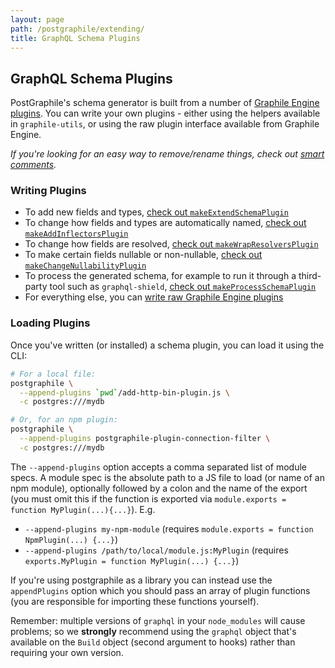 ```yaml
---
layout: page
path: /postgraphile/extending/
title: GraphQL Schema Plugins
---
```


## GraphQL Schema Plugins

PostGraphile's schema generator is built from a number of [Graphile Engine
plugins](/graphile-build/plugins/). You can write your own plugins - either
using the helpers available in `graphile-utils`, or using the raw plugin
interface available from Graphile Engine.

_If you're looking for an easy way to remove/rename things, check out [smart comments](/postgraphile/smart-comments/)._

### Writing Plugins

* To add new fields and types, [check out `makeExtendSchemaPlugin`](/postgraphile/make-extend-schema-plugin/)
* To change how fields and types are automatically named, [check out `makeAddInflectorsPlugin`](/postgraphile/make-add-inflectors-plugin/)
* To change how fields are resolved, [check out `makeWrapResolversPlugin`](/postgraphile/make-wrap-resolvers-plugin/)
* To make certain fields nullable or non-nullable, [check out `makeChangeNullabilityPlugin`](/postgraphile/make-change-nullability-plugin/)
* To process the generated schema, for example to run it through a third-party tool such as `graphql-shield`, [check out `makeProcessSchemaPlugin`](/postgraphile/make-process-schema-plugin/)
* For everything else, you can [write raw Graphile Engine plugins](/postgraphile/extending-raw/)

### Loading Plugins

Once you've written (or installed) a schema plugin, you can load it using the CLI:

```bash
# For a local file:
postgraphile \
  --append-plugins `pwd`/add-http-bin-plugin.js \
  -c postgres:///mydb

# Or, for an npm plugin:
postgraphile \
  --append-plugins postgraphile-plugin-connection-filter \
  -c postgres:///mydb
```

The `--append-plugins` option accepts a comma separated list of module specs.
A module spec is the absolute path to a JS file to load (or name of an npm
module), optionally followed by a colon and the name of the export (you must
omit this if the function is exported via `module.exports = function MyPlugin(...){...}`). E.g.

* `--append-plugins my-npm-module` (requires `module.exports = function NpmPlugin(...) {...}`)
* `--append-plugins /path/to/local/module.js:MyPlugin` (requires `exports.MyPlugin = function MyPlugin(...) {...}`)

If you're using postgraphile as a library you can instead use the
`appendPlugins` option which you should pass an array of plugin functions
(you are responsible for importing these functions yourself).

Remember: multiple versions of `graphql` in your `node_modules` will cause
problems; so we **strongly** recommend using the `graphql` object that's
available on the `Build` object (second argument to hooks) rather than
requiring your own version.
